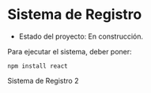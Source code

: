 <h1>Sistema de Registro</h1>

- Estado del proyecto: En construcción.

Para ejecutar el sistema, deber poner:

```npm install react```

Sistema de Registro 2
